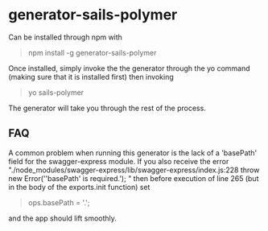 # generator-sails-polymer
Can be installed through npm with
> npm install -g generator-sails-polymer

Once installed, simply invoke the the generator through the yo command (making sure that it is installed first) then invoking
>yo sails-polymer

The generator will take you through the rest of the process.


## FAQ
A common problem when running this generator is the lack of a 'basePath' field for the swagger-express module. If you also receive the error "./node_modules/swagger-express/lib/swagger-express/index.js:228
     throw new Error('\'basePath\' is required.');
"
then before execution of line 265 (but in the body of the exports.init function) set
>ops.basePath = '.';

and the app should lift smoothly.






